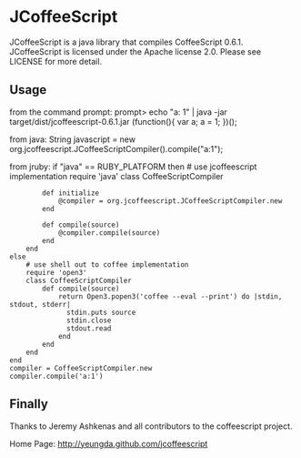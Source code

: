 # JCoffeeScript

JCoffeeScript is a java library that compiles CoffeeScript 0.6.1.  JCoffeeScript is licensed under the Apache license 2.0.  Please see LICENSE for more detail.

## Usage
from the command prompt:
    prompt> echo "a: 1" | java -jar target/dist/jcoffeescript-0.6.1.jar
    (function(){
      var a;
      a = 1;
    })();

from java:
    String javascript = new org.jcoffeescript.JCoffeeScriptCompiler().compile("a:1");

from jruby:
    if "java" == RUBY_PLATFORM then
        # use jcoffeescript implementation
        require 'java'
        class CoffeeScriptCompiler

            def initialize
                @compiler = org.jcoffeescript.JCoffeeScriptCompiler.new
            end

            def compile(source)
                @compiler.compile(source)
            end
        end
    else
        # use shell out to coffee implementation
        require 'open3'
        class CoffeeScriptCompiler
            def compile(source)
                return Open3.popen3('coffee --eval --print') do |stdin, stdout, stderr|
                  stdin.puts source
                  stdin.close
                  stdout.read
                end
            end
        end
    end
    compiler = CoffeeScriptCompiler.new
    compiler.compile('a:1')

## Finally
Thanks to Jeremy Ashkenas and all contributors to the coffeescript project.

Home Page: http://yeungda.github.com/jcoffeescript